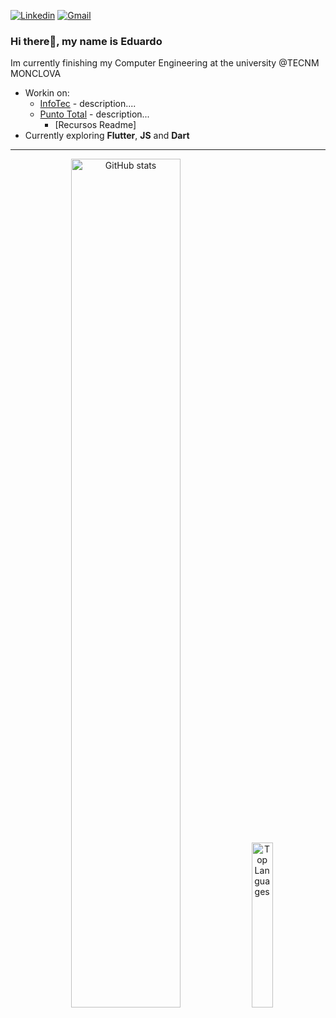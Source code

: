 [![Linkedin](https://img.shields.io/badge/-LinkedIn-blue?style=flat&logo=Linkedin&logoColor=white)](https://www.linkedin.com/in/eduardo-villalobos-089b76244/)
[![Gmail](https://img.shields.io/badge/-Gmail-c14438?style=flat&logo=Gmail&logoColor=white)](mailto:eduardoalejandro.v.mtz@gmail.com)

### Hi there👋, my name is Eduardo 

Im currently finishing my Computer Engineering at the university @TECNM MONCLOVA 

* Workin on:
  * [InfoTec](https://github.com/eduardomv2/Infotec) - description....
  * [Punto Total](https://github.com/eduardomv2/Punto-Total) - description...
    * [Recursos Readme]
* Currently exploring **Flutter**, **JS** and **Dart**

--------------------------
<div align="center">
  <img src="https://github-readme-stats-rho-one-71.vercel.app/api?username=eduardomv2&rank_icon=github&show_icons=true&theme=ligth" alt="GitHub stats" style="width: 59%">
  <img src="https://github-readme-stats-rho-one-71.vercel.app/api/top-langs/?username=eduardomv2&hide=javascript,html&theme=ligth" alt="Top Languages" style="width: 26%">  
<div/>


<!--
------------
Readme stats:

ANOTTHER README STATS
[![GitHub Streak](https://streak-stats.demolab.com?user=eduardomv2)](https://git.io/streak-stats)

REPO EXAMPLE
[![Readme Card](https://github-readme-stats-rho-one-71.vercel.app/api/pin/?username=eduardomv2&repo=github-readme-stats)](https://github.com/eduardomv2/eduardomv2)

THEMES:
theme=dark#gh-dark-mode-only
dark
ligth

stats size:
style="width: 25%;"
style="width: 57%;"
------------

VERCEL:
github-readme-stats-rho-one-71.vercel.app/api?username=eduardomv2


// I am Eduardo Villalobos and I am currently finishing my Computer Engineering at the university!  

<img align="right" alt="img" src="https://github.com/eduardomv2/eduardomv2/assets/87501782/01e5bee7-1670-4a61-ae3e-641123ce962b" width="60%" height="auto" />

#### 🔭 Things I am currently working on: 
- Punto Total with C#
- Mobile Aplication with Dart 
- Personal Blog 

<!--
![Img](https://github.com/eduardomv2/eduardomv2/assets/87501782/01e5bee7-1670-4a61-ae3e-641123ce962b)

<!--
**eduardomv2/eduardomv2** is a ✨ _special_ ✨ repository because its `README.md` (this file) appears on your GitHub profile.

-->
